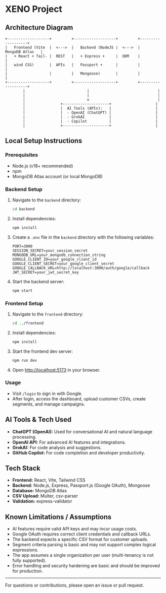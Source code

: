 # XENO Project

## Architecture Diagram

```
+-------------------+         +-------------------+         +-------------------+
|   Frontend (Vite  |  <--->  |   Backend (NodeJS |  <--->  |   MongoDB Atlas   |
|   + React + Tail- |  REST   |   + Express +     |  ODM    |                   |
|   wind CSS)       |  APIs   |   Passport +      |         |                   |
|                   |         |   Mongoose)       |         |                   |
+-------------------+         +-------------------+         +-------------------+
        |                            |                               |
        |                            |                               |
        |                            v                               |
        |                +---------------------+                    |
        |                |  AI Tools (APIs):   |                    |
        |                |  - OpenAI (ChatGPT) |                    |
        |                |  - GrokAI           |                    |
        |                |  - Copilot          |                    |
        |                +---------------------+                    |
```

## Local Setup Instructions

### Prerequisites
- Node.js (v18+ recommended)
- npm
- MongoDB Atlas account (or local MongoDB)

### Backend Setup
1. Navigate to the `backend` directory:
   ```sh
   cd backend
   ```
2. Install dependencies:
   ```sh
   npm install
   ```
3. Create a `.env` file in the `backend` directory with the following variables:
   ```env
   PORT=3000
   SESSION_SECRET=your_session_secret
   MONGODB_URL=your_mongodb_connection_string
   GOOGLE_CLIENT_ID=your_google_client_id
   GOOGLE_CLIENT_SECRET=your_google_client_secret
   GOOGLE_CALLBACK_URL=http://localhost:3000/auth/google/callback
   JWT_SECRET=your_jwt_secret_key
   ```
4. Start the backend server:
   ```sh
   npm start
   ```

### Frontend Setup
1. Navigate to the `frontend` directory:
   ```sh
   cd ../frontend
   ```
2. Install dependencies:
   ```sh
   npm install
   ```
3. Start the frontend dev server:
   ```sh
   npm run dev
   ```
4. Open [http://localhost:5173](http://localhost:5173) in your browser.

### Usage
- Visit `/login` to sign in with Google.
- After login, access the dashboard, upload customer CSVs, create segments, and manage campaigns.

## AI Tools & Tech Used
- **ChatGPT (OpenAI):** Used for conversational AI and natural language processing.
- **OpenAI API:** For advanced AI features and integrations.
- **GrokAI:** For code analysis and suggestions.
- **GitHub Copilot:** For code completion and developer productivity.

## Tech Stack
- **Frontend:** React, Vite, Tailwind CSS
- **Backend:** Node.js, Express, Passport.js (Google OAuth), Mongoose
- **Database:** MongoDB Atlas
- **CSV Upload:** Multer, csv-parser
- **Validation:** express-validator

## Known Limitations / Assumptions
- AI features require valid API keys and may incur usage costs.
- Google OAuth requires correct client credentials and callback URLs.
- The backend expects a specific CSV format for customer uploads.
- Segment criteria parsing is basic and may not support complex logical expressions.
- The app assumes a single organization per user (multi-tenancy is not fully supported).
- Error handling and security hardening are basic and should be improved for production.

---

For questions or contributions, please open an issue or pull request.
